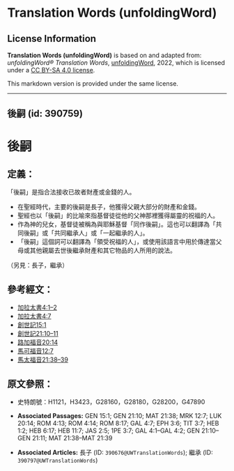 # Translation Words (unfoldingWord)

## License Information

**Translation Words (unfoldingWord)** is based on and adapted from: _unfoldingWord® Translation Words_, [unfoldingWord](https://unfoldingword.org/utw), 2022, which is licensed under a [CC BY-SA 4.0 license](https://creativecommons.org/licenses/by-sa/4.0/legalcode.en).

This markdown version is provided under the same license.



--------------------------------

## 後嗣 (id: 390759)

後嗣
==

定義：
---

「後嗣」是指合法接收已故者財產或金錢的人。

* 在聖經時代，主要的後嗣是長子，他獲得父親大部分的財產和金錢。
* 聖經也以「後嗣」的比喻來指基督徒從他的父神那裡獲得屬靈的祝福的人。
* 作為神的兒女，基督徒被稱為與耶穌基督「同作後嗣」。這也可以翻譯為「共同後嗣」或「共同繼承人」或「一起繼承的人」。
* 「後嗣」這個詞可以翻譯為「領受祝福的人」，或使用該語言中用於傳達當父母或其他親屬去世後繼承財產和其它物品的人所用的說法。

（另見：長子，繼承）

參考經文：
-----

* [加拉太書4:1–2](https://ref.ly/Gal4:1-Gal4:2)
* [加拉太書4:7](https://ref.ly/Gal4:7)
* [創世記15:1](https://ref.ly/Gen15:1)
* [創世記21:10–11](https://ref.ly/Gen21:10-Gen21:11)
* [路加福音20:14](https://ref.ly/Luke20:14)
* [馬可福音12:7](https://ref.ly/Mark12:7)
* [馬太福音21:38–39](https://ref.ly/Matt21:38-Matt21:39)

原文參照：
-----

* 史特朗號：H1121，H3423，G28160，G28180，G28200，G47890

* **Associated Passages:** GEN 15:1; GEN 21:10; MAT 21:38; MRK 12:7; LUK 20:14; ROM 4:13; ROM 4:14; ROM 8:17; GAL 4:7; EPH 3:6; TIT 3:7; HEB 1:2; HEB 6:17; HEB 11:7; JAS 2:5; 1PE 3:7; GAL 4:1–GAL 4:2; GEN 21:10–GEN 21:11; MAT 21:38–MAT 21:39
* **Associated Articles:** 長子 (ID: `390676@UWTranslationWords`); 繼承 (ID: `390797@UWTranslationWords`)


